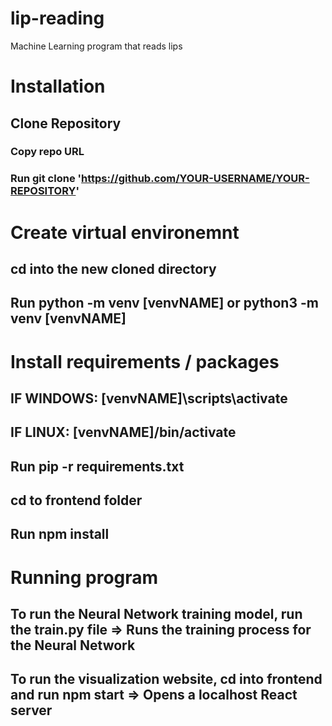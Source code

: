 # lip-reading
Machine Learning program that reads lips

# Installation

## Clone Repository
### Copy repo URL
### Run git clone 'https://github.com/YOUR-USERNAME/YOUR-REPOSITORY'

# Create virtual environemnt
## cd into the new cloned directory
## Run python -m venv [venvNAME] or python3 -m venv [venvNAME]

# Install requirements / packages
## IF WINDOWS: [venvNAME]\scripts\activate
## IF LINUX: [venvNAME]/bin/activate

## Run pip -r requirements.txt

## cd to frontend folder
## Run npm install

# Running program
## To run the Neural Network training model, run the train.py file => Runs the training process for the Neural Network

## To run the visualization website, cd into frontend and run npm start => Opens a localhost React server
